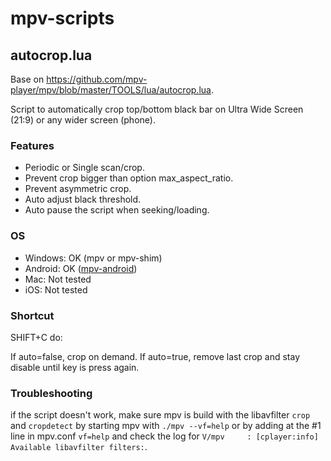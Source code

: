 # mpv-scripts

## autocrop.lua

Base on https://github.com/mpv-player/mpv/blob/master/TOOLS/lua/autocrop.lua.

Script to automatically crop top/bottom black bar on Ultra Wide Screen (21:9) or any wider screen (phone).

### Features

- Periodic or Single scan/crop.
- Prevent crop bigger than option max_aspect_ratio.
- Prevent asymmetric crop.
- Auto adjust black threshold.
- Auto pause the script when seeking/loading.

### OS

 - Windows: OK (mpv or mpv-shim)
 - Android: OK ([mpv-android](https://github.com/mpv-android/mpv-android/commit/348e9511f51238c00a3aca3c3b2ae4d4b661f7f5))
 - Mac: Not tested
 - iOS: Not tested

### Shortcut 

SHIFT+C do:

If auto=false, crop on demand.
If auto=true, remove last crop and stay disable until key is press again.

### Troubleshooting

if the script doesn't work, make sure mpv is build with the libavfilter `crop` and `cropdetect` by starting mpv with `./mpv --vf=help` or by adding at the #1 line in mpv.conf `vf=help` and check the log for `V/mpv     : [cplayer:info] Available libavfilter filters:`.